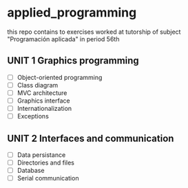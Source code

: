 # applied_programming
this repo contains to exercises worked at tutorship of subject "Programación aplicada" in period 56th

 ## UNIT 1 Graphics programming
- [ ] Object-oriented programming
- [ ] Class diagram
- [ ] MVC architecture
- [ ] Graphics interface 
- [ ] Internationalization
- [ ] Exceptions

 ## UNIT 2 Interfaces and communication
- [ ] Data persistance
- [ ] Directories and files
- [ ] Database
- [ ] Serial communication

